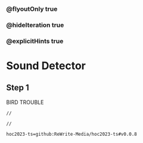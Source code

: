 ### @flyoutOnly true
### @hideIteration true
### @explicitHints true

# Sound Detector

## Step 1
BIRD TROUBLE

```ghost
//
```
```template
//
```

```package
hoc2023-ts=github:ReWrite-Media/hoc2023-ts#v0.0.8
```